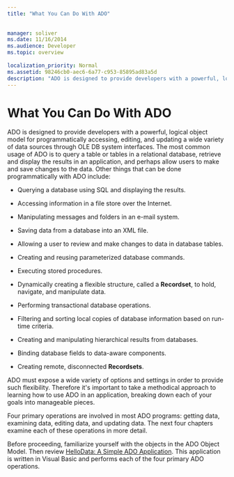 ```yaml
---
title: "What You Can Do With ADO"
 
 
manager: soliver
ms.date: 11/16/2014
ms.audience: Developer
ms.topic: overview
  
localization_priority: Normal
ms.assetid: 98246cb0-aec6-6a77-c953-85895ad83a5d
description: "ADO is designed to provide developers with a powerful, logical object model for programmatically accessing, editing, and updating a wide variety of data sources through OLE DB system interfaces. The most common usage of ADO is to query a table or tables in a relational database, retrieve and display the results in an application, and perhaps allow users to make and save changes to the data. Other things that can be done programmatically with ADO include:"
---
```


# What You Can Do With ADO

ADO is designed to provide developers with a powerful, logical object model for programmatically accessing, editing, and updating a wide variety of data sources through OLE DB system interfaces. The most common usage of ADO is to query a table or tables in a relational database, retrieve and display the results in an application, and perhaps allow users to make and save changes to the data. Other things that can be done programmatically with ADO include:
  
- Querying a database using SQL and displaying the results.
    
- Accessing information in a file store over the Internet.
    
- Manipulating messages and folders in an e-mail system.
    
- Saving data from a database into an XML file.
    
- Allowing a user to review and make changes to data in database tables.
    
- Creating and reusing parameterized database commands.
    
- Executing stored procedures.
    
- Dynamically creating a flexible structure, called a **Recordset**, to hold, navigate, and manipulate data. 
    
- Performing transactional database operations.
    
- Filtering and sorting local copies of database information based on run-time criteria.
    
- Creating and manipulating hierarchical results from databases.
    
- Binding database fields to data-aware components.
    
- Creating remote, disconnected **Recordsets**. 
    
ADO must expose a wide variety of options and settings in order to provide such flexibility. Therefore it's important to take a methodical approach to learning how to use ADO in an application, breaking down each of your goals into manageable pieces.
  
Four primary operations are involved in most ADO programs: getting data, examining data, editing data, and updating data. The next four chapters examine each of these operations in more detail.
  
Before proceeding, familiarize yourself with the objects in the ADO Object Model. Then review [HelloData: A Simple ADO Application](hellodata-a-simple-ado-application.md). This application is written in Visual Basic and performs each of the four primary ADO operations.
  

